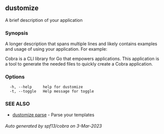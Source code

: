 ## dustomize

A brief description of your application

### Synopsis

A longer description that spans multiple lines and likely contains
examples and usage of using your application. For example:

Cobra is a CLI library for Go that empowers applications.
This application is a tool to generate the needed files
to quickly create a Cobra application.

### Options

```
  -h, --help     help for dustomize
  -t, --toggle   Help message for toggle
```

### SEE ALSO

* [dustomize parse](dustomize_parse.md)	 - Parse your templates

###### Auto generated by spf13/cobra on 3-Mar-2023
